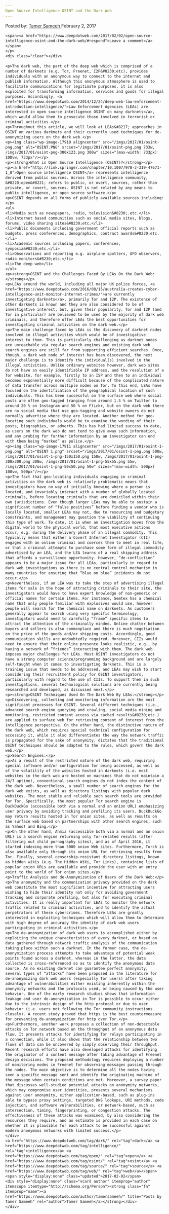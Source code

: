 ```yaml
---
Open Source Intelligence OSINT and the Dark Web
---
```

<article class="post-listing post-17903 post type-post status-publish format-standard has-post-thumbnail hentry  tag-dark tag-intelligence tag-open tag-osint tag-source tag-web">
    <div class="post-inner">
        <span>Posted by: <a href="https://www.deepdotweb.com/author/tamersameeh/" title="">Tamer Sameeh </a></span>
    <span>February 2, 2017</span>
    
    <span><a href="https://www.deepdotweb.com/2017/02/02/open-source-intelligence-osint-and-the-dark-web/#respond">Leave a comment</a></span>
    </p>
    <div class="clear"></div>
    
    <p>The dark web, the part of the deep web which is comprised of a number of darknets (e.g. Tor, Freenet, I2P&#8230;etc), provides individuals with an anonymous way to connect to the internet and publish information. Although this anonymous atmosphere is used to facilitate communications for legitimate purposes, it is also exploited for transforming information, services and goods for illegal purposes. Accordingly, <a href="https://www.deepdotweb.com/2014/12/24/deep-web-law-enforcement-introduction-intelligence/">Law Enforcement Agencies (LEAs) are interested in open source intelligence OSINT on many darknets</a>, which would allow them to prosecute those involved in terrorist or criminal activities.</p>
    <p>Throughout this article, we will look at LEAs&#8217; approaches in OSINT on various darknets and their currently used techniques for de-anonymizing users on the dark web.</p>
    <p><img class="wp-image-17910 aligncenter" src="/imgs/2017/01/osint-png.png" alt="OSINT.PNG" srcset="/imgs/2017/01/osint-png.png 733w, /imgs/2017/01/osint-png-300x123.png 300w" sizes="(max-width: 733px) 100vw, 733px"/></p>
    <p><strong>What is Open Source Intelligence (OSINT)?</strong></p>
    <p><a href="http://link.springer.com/chapter/10.1007/978-3-319-47671-1_8">Open source intelligence OSINT</a> represents intelligence derived from public sources. Across the intelligence community, &#8220;open&#8221; refers to public, or overt, sources, rather than private, or covert, sources. OSINT is not related by any means to public intelligence, or open source software.</p>
    <p>OSINT depends on all forms of publicly available sources including:</p>
    <ul>
    <li>Media such as newspapers, radio, television&#8230;.etc.</li>
    <li>Internet based communities such as social media sites, blogs, forums, video sharing sites&#8230;etc.</li>
    <li>Public documents including government official reports such as budgets, press conferences, demographics, contract awards&#8230;etc.</li>
    <li>Academic sources including papers, conferences, symposia&#8230;etc.</li>
    <li>Observations and reporting e.g. airplane spotters, UFO observers, radio monitors&#8230;etc.</li>
    <li>The deep web</li>
    </ul>
    <p><strong>OSINT and the Challenges Faced By LEAs On the Dark Web:</strong></p>
    <p>LEAs around the world, including all major UK police forces, <a href="https://www.deepdotweb.com/2016/08/15/australia-creates-cyber-intelligence-unit-monitor-internet-crimes/">are currently investigating darknets</a>, primarily Tor and I2P. The existence of other darknets is known and they are also considered to be of investigative interest, but, given their popularity, Tor and I2P (and Tor in particular) are believed to be used by the majority of dark web criminals, and therefore offer LEAs the best opportunities for investigating criminal activities on the dark web.</p>
    <p>The main challenge faced by LEAs is the discovery of darknet nodes involved in illegal activities which would be of investigative interest to them. This is particularly challenging as darknet nodes are unreachable via regular search engines and existing dark web search engines are still far from supporting efficient searches. Once, though, a dark web node of interest has been discovered, the next major challenge is to identify the individual(s) involved in the illegal activities. Unlike ordinary websites however, dark web sites do not have an easily identifiable IP address, and the resolution of a Tor website, for example, firstly to an ISP and then to an individual becomes exponentially more difficult because of the complicated nature of data transfer across multiple nodes on Tor. To this end, LEAs have focused on the identification of the geographical location of such individuals. This has been successful on the surface web where social posts are often geo-tagged (ranging from around 1.5 % on Twitter to around 20 % on Instagram and 50 % on Flickr, but on the dark web there are no social media that use geo-tagging and website owners do not normally advertise where they are located. Another method for geo-locating such individuals would be to examine the wording of their posts, biographies, or adverts. This has had limited success to date, as users on the dark web do not tend to give away such information, and any probing for further information by an investigator can end with them being “marked” as police.</p>
    <p><img class="wp-image-17911 aligncenter" src="/imgs/2017/01/osint-1-png.png" alt="OSINT 1.png" srcset="/imgs/2017/01/osint-1-png.png 500w, /imgs/2017/01/osint-1-png-150x150.png 150w, /imgs/2017/01/osint-1-png-300x300.png 300w, /imgs/2017/01/osint-1-png-55x55.png 55w, /imgs/2017/01/osint-1-png-50x50.png 50w" sizes="(max-width: 500px) 100vw, 500px"/></p>
    <p>The fact that geo-locating individuals engaging in criminal activities on the dark web is relatively problematic means that investigators have no way of initially knowing where a person is located, and invariably interact with a number of globally located criminals, before locating criminals that are domiciled within their own jurisdictions. Even though larger LEAs may be able to sustain a significant number of “false positives” before finding a vendor who is locally located, smaller LEAs may not, due to resourcing and budgetary constraints, and management may question the viability of continuing this type of work. To date, it is when an investigation moves from the digital world to the physical world, that most executive actions occur, e.g. during the delivery phase of an illegal commodity. This typically means that either a Covert Internet Investigator (CII) engages with an online criminal and coerces them to meet in real life, or that a criminal attempts to purchase some form of illegal commodity advertised by an LEA, and the LEA learns of a real shipping address that affords a surveillance opportunity. However, “de-confliction” appears to be a major issue for all LEAs, particularly in regard to dark web investigations as there is no central control mechanism in many countries for ensuring that “blue on blue” incidents do not occur.</p>
    <p>Nevertheless, if an LEA was to take the step of advertising illegal items for sale in the hope of attracting criminals to their site, the investigators would have to have expert knowledge of non-generic or official names for certain items. For instance, Semtex has a chemical name that only people familiar with explosives would use, however people will search for the chemical name on darknets. As customers generally appear to search using very specific terminology, investigators would need to carefully “frame” specific items to attract the attention of the criminally minded. Online chatter between buyers and sellers is also commonplace and there is much negotiation on the price of the goods and/or shipping costs. Accordingly, good communication skills are undoubtedly required. Moreover, CIIs would need to ensure that their online presence looks realistic, e.g., by having a network of “friends” interacting with them. The dark web imposes major challenges for LEAs. Most OSINT investigators do not have a strong computer science/programming background and are largely self-taught when it comes to investigating darknets. This is a training issue that needs to be addressed, and LEAs may wish to start considering their recruitment policy for OSINT investigators, particularly with regard to the use of CIIs. To support them in such investigations, several technological solutions are currently being researched and developed, as discussed next.</p>
    <p><strong>OSINT Techniques Used On The Dark Web By LEAs:</strong></p>
    <p>Discovering, collecting and monitoring information are the most significant processes for OSINT. Several different techniques (i.e., advanced search engine querying and crawling, social media mining and monitoring, restricted content access via cached results&#8230;etc.) are applied to surface web for retrieving content of interest from the intelligence perspective. On the other hand, the distinctive nature of the dark web, which requires special technical configuration for accessing it, while it also differentiates the way the network traffic is propagated for the sake of anonymity, dictates that the traditional OSINT techniques should be adapted to the rules, which govern the dark web.</p>
    <p>Search Engines:</p>
    <p>As a result of the restricted nature of the dark web, requiring special software and/or configuration for being accessed, as well as of the volatility of the websites hosted in darknets (i.e. most websites in the dark web are hosted on machines that do not maintain a 24/7 uptime), conventional search engines do not index the content of the dark web. Nevertheless, a small number of search engines for the dark web exists, as well as directory listings with popular dark websites. The most stable and reliable such search tools are provided for Tor. Specifically, the most popular Tor search engine is DuckDuckGo (accessible both via a normal and an onion URL) emphasizing user privacy by avoiding tracking and profiling its users. DuckDuckGo may return results hosted in Tor onion sites, as well as results on the surface web based on partnerships with other search engines, such as Yahoo! and Bing.</p>
    <p>On the other hand, Ahmia (accessible both via a normal and an onion URL) is a search engine returning only Tor-related results (after filtering out child pornography sites), and as of April 2016, it started indexing more than 5000 onion Web sites. Furthermore, Torch is also available only through its onion URL for retrieving results from Tor. Finally, several censorship-resistant directory listings, known as hidden wikis (e.g. The Hidden Wiki, Tor Links), containing lists of popular onion URLs are available and provide the user with an entry point to the world of Tor onion sites.</p>
    <p>Traffic Analysis and de-Anonymization of Users of the Dark Web:</p>
    <p>The anonymity and the communication privacy provided on the dark web constitute the most significant incentive for attracting users wishing to hide their identity not only for avoiding government tracking and corporate profiling, but also for executing criminal activities. It is really important for LEAs to monitor the network traffic related to criminal activities, and to identify the actual perpetrators of these cybercrimes. Therefore LEAs are greatly interested in exploiting techniques which will allow them to determine with high degree of accuracy the identity of dark web users participating in criminal activities.</p>
    <p>The de-anonymization of dark web users is accomplished either by exploiting the unique characteristics of every darknet, or based on data gathered through network traffic analysis of the communication taking place within such a darknet. In the former case, the de-anonymization process attempts to take advantage of potential weak points found across a darknet, whereas in the latter, the data collected is cross-referenced so as to identify the anonymous data source. As no existing darknet can guarantee perfect anonymity, several types of “attacks” have been proposed in the literature for de-anonymizing dark web users (especially Tor users) after taking advantage of vulnerabilities either existing inherently within the anonymity networks and the protocols used, or being caused by the user behavior. One of the early research studies shows that information leakage and user de-anonymization in Tor is possible to occur either due to the intrinsic design of the http protocol or due to user behavior (i.e. users not following the Tor community instructions closely). A recent study proved that https is the best countermeasure for preventing de-anonymization for http over Tor.</p>
    <p>Furthermore, another work proposes a collection of non-detectable attacks on Tor network based on the throughput of an anonymous data flow. It presents attacks for identifying Tor relays participating in a connection, while it also shows that the relationship between two flows of data can be uncovered by simply observing their throughput. Recent research efforts have also developed attacks for identifying the originator of a content message after taking advantage of Freenet design decisions. The proposed methodology requires deploying a number of monitoring nodes in Freenet for observing messages passing through the nodes. The main objective is to determine all the nodes having seen a specific message sent and identify the originating machine of the message when certain conditions are met. Moreover, a survey paper that discusses well-studied potential attacks on anonymity networks, which may compromise user identities, presents several mechanisms against user anonymity, either application-based, such as plug-ins able to bypass proxy settings, targeted DNS lookups, URI methods, code injection, and software vulnerabilities, or network-based, such as intersection, timing, fingerprinting, or congestion attacks. The effectiveness of these attacks was examined, by also considering the resources they require, and an estimate is provided in each case on whether it is plausible for each attack to be successful against modern anonymous networks with limited success.</p>
    </div>
    <a href="https://www.deepdotweb.com/tag/dark/" rel="tag">dark</a> <a href="https://www.deepdotweb.com/tag/intelligence/" rel="tag">intelligence</a> <a href="https://www.deepdotweb.com/tag/open/" rel="tag">open</a> <a href="https://www.deepdotweb.com/tag/osint/" rel="tag">osint</a> <a href="https://www.deepdotweb.com/tag/source/" rel="tag">source</a> <a href="https://www.deepdotweb.com/tag/web/" rel="tag">web</a></span> <span style="display:none" class="updated">2017-02-02</span>
    <div style="display:none" class="vcard author" itemprop="author" itemscope itemtype="http://schema.org/Person"><strong class="fn" itemprop="name"><a href="https://www.deepdotweb.com/author/tamersameeh/" title="Posts by Tamer Sameeh" rel="author">Tamer Sameeh</a></strong></div>
    </div>
</article>

